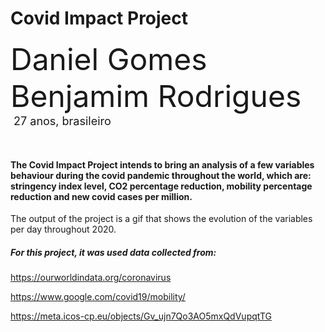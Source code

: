 # Covid Impact Project

<font size="+4">Daniel Gomes Benjamim Rodrigues</font><br>
<font size="+1.6">&#160;27 anos, brasileiro</font>
<p>&nbsp;</p>

#### The Covid Impact Project intends to bring an analysis of a few variables behaviour during the covid pandemic throughout the world, which are: stringency index level, CO2 percentage reduction, mobility percentage reduction and new covid cases per million. 
The output of the project is a gif that shows the evolution of the variables per day throughout 2020.

##### For this project, it was used data collected from:

https://ourworldindata.org/coronavirus

https://www.google.com/covid19/mobility/

https://meta.icos-cp.eu/objects/Gv_ujn7Qo3AO5mxQdVupqtTG
